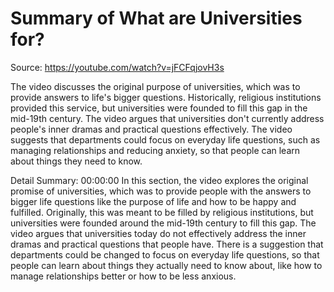 # Summary of What are Universities for?

Source: https://youtube.com/watch?v=jFCFqjovH3s

The video discusses the original purpose of universities, which was to provide answers to life's bigger questions. Historically, religious institutions provided this service, but universities were founded to fill this gap in the mid-19th century. The video argues that universities don't currently address people's inner dramas and practical questions effectively. The video suggests that departments could focus on everyday life questions, such as managing relationships and reducing anxiety, so that people can learn about things they need to know.

Detail Summary: 
00:00:00
In this section, the video explores the original promise of universities, which was to provide people with the answers to bigger life questions like the purpose of life and how to be happy and fulfilled. Originally, this was meant to be filled by religious institutions, but universities were founded around the mid-19th century to fill this gap. The video argues that universities today do not effectively address the inner dramas and practical questions that people have. There is a suggestion that departments could be changed to focus on everyday life questions, so that people can learn about things they actually need to know about, like how to manage relationships better or how to be less anxious.


